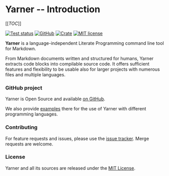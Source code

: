 # Yarner -- Introduction

[[_TOC_]]

[![Test status](https://github.com/mlange-42/yarner/actions/workflows/tests.yml/badge.svg)](https://github.com/mlange-42/yarner/actions/workflows/tests.yml)
[![GitHub](https://img.shields.io/badge/github-repo-blue?logo=github)](https://github.com/mlange-42/yarner)
[![Crate](https://img.shields.io/crates/v/yarner.svg)](https://crates.io/crates/yarner)
[![MIT license](https://img.shields.io/github/license/mlange-42/yarner)](https://github.com/mlange-42/yarner/blob/master/LICENSE)

**Yarner** is a language-independent Literate Programming command line tool for Markdown.

From Markdown documents written and structured for humans, Yarner extracts code blocks into compilable source code. It offers sufficient features and flexibility to be usable also for larger projects with numerous files and multiple languages.

### GitHub project

Yarner is Open Source and available [on GitHub](https://github.com/mlange-42/yarner).

We also provide [examples](https://github.com/mlange-42/yarner/tree/master/examples) there for the use of Yarner with different programming languages.

### Contributing

For feature requests and issues, please use the [issue tracker](https://github.com/mlange-42/yarner/issues). Merge requests are welcome.

### License

Yarner and all its sources are released under the [MIT License](https://github.com/mlange-42/yarner/blob/master/LICENSE).
